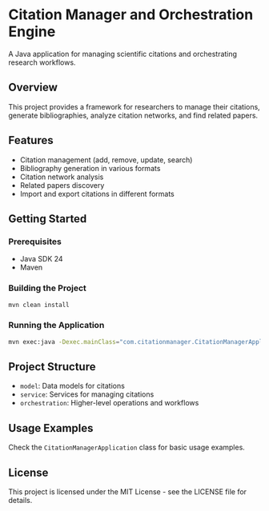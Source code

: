 # Citation Manager and Orchestration Engine

A Java application for managing scientific citations and orchestrating research workflows.

## Overview

This project provides a framework for researchers to manage their citations, generate bibliographies, analyze citation networks, and find related papers.

## Features

- Citation management (add, remove, update, search)
- Bibliography generation in various formats
- Citation network analysis
- Related papers discovery
- Import and export citations in different formats

## Getting Started

### Prerequisites

- Java SDK 24
- Maven

### Building the Project

```bash
mvn clean install
```

### Running the Application

```bash
mvn exec:java -Dexec.mainClass="com.citationmanager.CitationManagerApplication"
```

## Project Structure

- `model`: Data models for citations
- `service`: Services for managing citations
- `orchestration`: Higher-level operations and workflows

## Usage Examples

Check the `CitationManagerApplication` class for basic usage examples.

## License

This project is licensed under the MIT License - see the LICENSE file for details.
